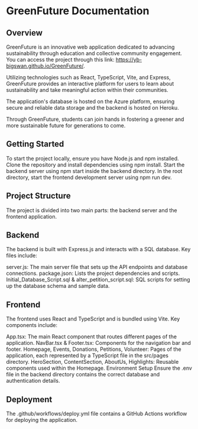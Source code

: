 # GreenFuture Documentation
## Overview

GreenFuture is an innovative web application dedicated to advancing sustainability through education and collective community engagement. You can access the project through this link: https://yb-bigswan.github.io/GreenFuture/.

Utilizing technologies such as React, TypeScript, Vite, and Express, GreenFuture provides an interactive platform for users to learn about sustainability and take meaningful action within their communities.

The application's database is hosted on the Azure platform, ensuring secure and reliable data storage and the backend is hosted on Heroku.

Through GreenFuture, students can join hands in fostering a greener and more sustainable future for generations to come.

## Getting Started
To start the project locally, ensure you have Node.js and npm installed. Clone the repository and install dependencies using npm install. Start the backend server using npm start inside the backend directory. In the root directory, start the frontend development server using npm run dev.

## Project Structure
The project is divided into two main parts: the backend server and the frontend application.

## Backend
The backend is built with Express.js and interacts with a SQL database. Key files include:

server.js: The main server file that sets up the API endpoints and database connections.
package.json: Lists the project dependencies and scripts.
Initial_Database_Script.sql & alter_petition_script.sql: SQL scripts for setting up the database schema and sample data.

## Frontend
The frontend uses React and TypeScript and is bundled using Vite. Key components include:

App.tsx: The main React component that routes different pages of the application.
NavBar.tsx & Footer.tsx: Components for the navigation bar and footer.
Homepage, Events, Donations, Petitions, Volunteer: Pages of the application, each represented by a TypeScript file in the src/pages directory.
HeroSection, ContentSection, AboutUs, Highlights: Reusable components used within the Homepage.
Environment Setup
Ensure the .env file in the backend directory contains the correct database and authentication details.

## Deployment
The .github/workflows/deploy.yml file contains a GitHub Actions workflow for deploying the application.

